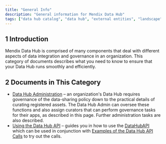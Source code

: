 ```yaml
---
title: "General Info"
description: "General information for Mendix Data Hub"
tags: ["data hub catalog", "data hub", "external entities", "landscape", "published odata service"]
---
```


## 1 Introduction

Mendix Data Hub is comprised of many components that deal with different aspects of data integration and governance in an organization. This category of documents describes what you need to know to ensure that your Data Hub runs smoothly and efficiently.

## 2 Documents in This Category

* [Data Hub Administration](data-hub-admin-functions) – an organization's Data Hub requires governance of the data-sharing policy down to the practical details of curating registered assets. The Data Hub Admin can oversee these functions and also assign curators that can perform governance tasks for their apps, as described in this page. Further administration tasks are also described.
* [Using the Data Hub API](data-hub-api-how-to) – guides you in how to use the [DataHubAPI](http://datahub-spec.s3-website.eu-central-1.amazonaws.com/) which can be used in conjunction with [Examples of the Data Hub API Calls](data-hub-api-how-to-examples) to try out the calls. 
